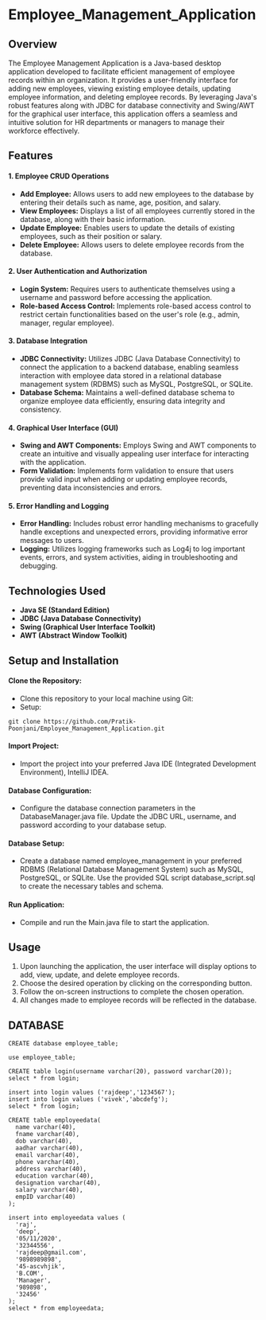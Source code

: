 # Employee_Management_Application

##   Overview
The Employee Management Application is a Java-based desktop application developed to facilitate efficient management of employee records within an organization. It provides a user-friendly interface for adding new employees, viewing existing employee details, updating employee information, and deleting employee records. By leveraging Java's robust features along with JDBC for database connectivity and Swing/AWT for the graphical user interface, this application offers a seamless and intuitive solution for HR departments or managers to manage their workforce effectively.


## Features
#### 1. Employee CRUD Operations
 - __Add Employee:__ Allows users to add new employees to the database by entering their details such as name, age, position, and salary.
 - __View Employees:__ Displays a list of all employees currently stored in the database, along with their basic information.
 - __Update Employee:__ Enables users to update the details of existing employees, such as their position or salary.
 - __Delete Employee:__ Allows users to delete employee records from the database.

#### 2. User Authentication and Authorization
 - __Login System:__ Requires users to authenticate themselves using a username and password before accessing the application.
 - __Role-based Access Control:__ Implements role-based access control to restrict certain functionalities based on the user's role (e.g., admin, manager, regular employee).

#### 3. Database Integration
 - __JDBC Connectivity:__ Utilizes JDBC (Java Database Connectivity) to connect the application to a backend database, enabling seamless interaction with employee data stored in a relational database management system (RDBMS) such as MySQL, PostgreSQL, or SQLite.
 - __Database Schema:__ Maintains a well-defined database schema to organize employee data efficiently, ensuring data integrity and consistency.

#### 4. Graphical User Interface (GUI)
 - __Swing and AWT Components:__ Employs Swing and AWT components to create an intuitive and visually appealing user interface for interacting with the application.
 - __Form Validation:__ Implements form validation to ensure that users provide valid input when adding or updating employee records, preventing data inconsistencies and errors.

#### 5. Error Handling and Logging
 - __Error Handling:__ Includes robust error handling mechanisms to gracefully handle exceptions and unexpected errors, providing informative error messages to users.
 - __Logging:__ Utilizes logging frameworks such as Log4j to log important events, errors, and system activities, aiding in troubleshooting and debugging.


## Technologies Used

 - __Java SE (Standard Edition)__
 - __JDBC (Java Database Connectivity)__
 - __Swing (Graphical User Interface Toolkit)__
 - __AWT (Abstract Window Toolkit)__


## Setup and Installation

#### Clone the Repository:
 - Clone this repository to your local machine using Git:
 - Setup:
```
git clone https://github.com/Pratik-Poonjani/Employee_Management_Application.git
```

#### Import Project: 
 - Import the project into your preferred Java IDE (Integrated Development Environment), IntelliJ IDEA.

#### Database Configuration: 
 - Configure the database connection parameters in the DatabaseManager.java file. Update the JDBC URL, username, and password according to your database setup.

#### Database Setup: 
 - Create a database named employee_management in your preferred RDBMS (Relational Database Management System) such as MySQL, PostgreSQL, or SQLite. Use the provided SQL script database_script.sql to create the necessary tables and schema.

#### Run Application: 
 - Compile and run the Main.java file to start the application.


## Usage

 1. Upon launching the application, the user interface will display options to add, view, update, and delete employee records.
 2. Choose the desired operation by clicking on the corresponding button.
 3. Follow the on-screen instructions to complete the chosen operation.
 4. All changes made to employee records will be reflected in the database.


## DATABASE
~~~
CREATE database employee_table;

use employee_table;

CREATE table login(username varchar(20), password varchar(20));
select * from login;

insert into login values ('rajdeep','1234567');
insert into login values ('vivek','abcdefg');
select * from login;

CREATE table employeedata(
  name varchar(40), 
  fname varchar(40), 
  dob varchar(40), 
  aadhar varchar(40), 
  email varchar(40), 
  phone varchar(40), 
  address varchar(40), 
  education varchar(40), 
  designation varchar(40), 
  salary varchar(40), 
  empID varchar(40)
);

insert into employeedata values (
  'raj', 
  'deep', 
  '05/11/2020', 
  '32344556', 
  'rajdeep@gmail.com', 
  '9898989898', 
  '45-ascvhjik', 
  'B.COM', 
  'Manager', 
  '989898', 
  '32456'
);
select * from employeedata;
~~~

